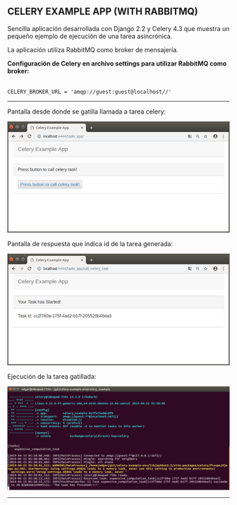 CELERY EXAMPLE APP (WITH RABBITMQ)
---------------------------------------------------------------------------------------------------------------------

Sencilla aplicación desarrollada con Django 2.2 y Celery 4.3 que 
muestra un pequeño ejemplo de ejecución de una tarea asincrónica.

La aplicación utiliza RabbitMQ como broker de mensajería.

**Configuración de Celery en archivo settings para utilizar RabbitMQ como broker:**

```

CELERY_BROKER_URL = 'amqp://guest:guest@localhost//'

```

---------------------------------------------------------------------------------------------------------------------

Pantalla desde donde se gatilla llamada a tarea celery:

![Screenshot 1](screenshots/celery_call_with_rabbitmq.png)


Pantalla de respuesta que indica id de la tarea generada:

![Screenshot 2](screenshots/celery_response_with_rabbitmq.png)


Ejecución de la tarea gatillada:

![Screenshot 3](screenshots/task_execution_with_rabbitmq.png)


---------------------------------------------------------------------------------------------------------------------

